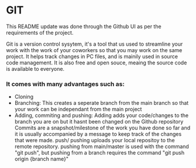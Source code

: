 # GIT

This README update was done through the Github UI as per the requirements of the project.

Git is a version control sysytem, it's a tool that us used to streamline your work with the work of your coworkers so that you may work on the same project. It helps track changes in PC files, and is mainily used in source code management.  It is also free and open souce, meaing the source code is available to everyone.

### It comes with many advantages such as:

  * Cloning
  * Branching:
      This creates a seperate branch from the main branch so that your work can be independant from the main project
  * Adding, commiting and pushing:
      Adding adds your code/changes to the branch you are on but it hasnt been changed on the Github repository
      Commits are a snapshot/milestone of the work you have done so far and it is usually accompanied by a message to keep track of the changes that were made.
      push/ pushing uploads your local repositoy to the remote repository. pushing from main/master is used with the command "git push", but pushing from a branch requires the command "git push origin {branch name}"
